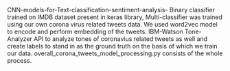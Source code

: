 CNN-models-for-Text-classification-sentiment-analysis- 
Binary classifier trained on IMDB dataset present in keras library, Multi-classifier was trained using our own corona virus related tweets data. We used word2vec model to encode and  perform embedding of the tweets.
IBM-Watson Tone-Analyzer API to analyze tones of coronavius related tweets as well and create labels to stand in as the ground truth on the basis of which we train our data.
overall_corona_tweets_model_processing.py consists of the whole process.
